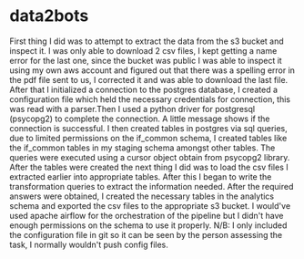 # data2bots
First thing I did was to attempt to extract the data from the s3 bucket and inspect it. I was only able to download 2 csv files, I kept getting a name error for the last one, since the bucket was public I was able to inspect it using my own aws account and figured out that there was a spelling error in the pdf file sent to us, I corrected it and was able to download the last file.
After that I initialized a connection to the postgres database, I created a configuration file which held the necessary credentials for connection, this was read with a parser.Then I used a python driver for postgresql (psycopg2) to complete the connection. A little message shows if the connection is successful. I then created tables in postgres via sql queries, due to limited permissions on the if_common schema, I created tables like the if_common tables in my staging schema amongst other tables. The queries were executed using a cursor object obtain from psycopg2 library. After the tables were created the next thing I did was to load the csv files I extracted earlier into appropriate tables. After this I began to write the transformation queries to extract the information needed. After the required answers were obtained, I created the necessary tables in the analytics schema and exported the csv files to the appropriate s3 bucket.
I would've used apache airflow for the orchestration of the pipeline but I didn't have enough permissions on the schema to use it properly.
N/B: I only included the configuration file in git so it can be seen by the person assessing the task, I normally wouldn't push config files.